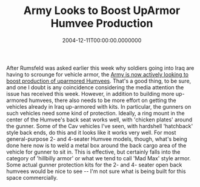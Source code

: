 ﻿---
title: Army Looks to Boost UpArmor Humvee Production
date: "2004-12-11T00:00:00.0000000"
featuredImage: img/army-looks-to-boost-uparmor-humvee-production-featured.png
---

After Rumsfeld was asked earlier this week why soldiers going into Iraq are having to scrounge for vehicle armor, the [Army is now actively looking to boost production of uparmored Humvees](http://story.news.yahoo.com/news?tmpl=story2&u=/nm/20041210/ts_nm/iraq_usa_armor_dc). That's a good thing, to be sure, and one I doubt is any coincidence considering the media attention the issue has received this week. However, in addition to building more up-armored humvees, there also needs to be more effort on getting the vehicles already in Iraq up-armored with kits. In particular, the gunners on such vehicles need some kind of protection. Ideally, a ring mount in the center of the Humvee's back seat works well, with 'chicken plates' around the gunner. Some of the Cav vehicles I've seen, with hardshell 'hatchback' style back ends, do this and it looks like it works very well. For most general-purpose 2- and 4-seater Humvee models, though, what's being done here now is to weld a metal box around the back cargo area of the vehicle for gunner to sit in. This is effective, but certainly falls into the category of 'hillbilly armor' or what we tend to call 'Mad Max' style armor. Some actual gunner protection kits for the 2- and 4- seater open back humvees would be nice to see -- I'm not sure what is being built for this space commercially.

